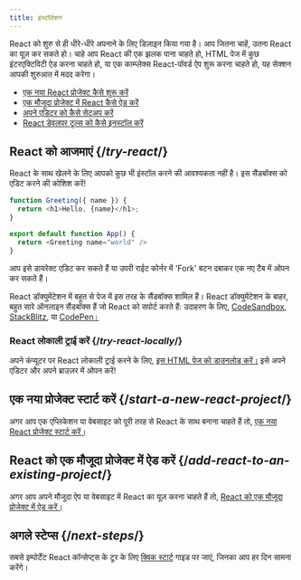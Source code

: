 ```yaml
---
title: इंस्टॉलेशन
---
```


<Intro>

React को शुरु से ही धीरे-धीरे अपनाने के लिए डिज़ाइन किया गया है। आप जितना चाहें, उतना React का यूज़ कर सकते हो। चाहे आप React की एक झलक पाना चाहते हो, HTML पेज में कुछ इंटरएक्टिविटी ऐड करना चाहते हो, या एक काम्प्लेक्स React-पॉवर्ड ऐप शुरू करना चाहते हो, यह सेक्शन आपकी शुरुआत में मदद करेगा।

</Intro>

<YouWillLearn isChapter={true}>

* [एक नया React प्रोजेक्ट कैसे शुरू करें](/learn/start-a-new-react-project)
* [एक मौजूदा प्रोजेक्ट में React कैसे ऐड करें](/learn/add-react-to-an-existing-project)
* [अपने एडिटर को कैसे सेटअप करें](/learn/editor-setup)
* [React डेवलपर टूल्स को कैसे इनस्टॉल करें](/learn/react-developer-tools)

</YouWillLearn>

## React को आजमाएं {/*try-react*/}

React के साथ खेलने के लिए आपको कुछ भी इंस्टॉल करने की आवश्यकता नहीं है। इस सैंडबॉक्स को एडिट करने की कोशिश करें!

<Sandpack>

```js
function Greeting({ name }) {
  return <h1>Hello, {name}</h1>;
}

export default function App() {
  return <Greeting name="world" />
}
```

</Sandpack>

आप इसे डायरेक्ट एडिट कर सकते हैं या उपरी राईट कोर्नर में 'Fork' बटन दबाकर एक नए टैब में ओपन कर सकते हैं।

React डॉक्युमेंटेशन में बहुत से पेज में इस तरह के सैंडबॉक्स शामिल हैं। React डॉक्युमेंटेशन के बाहर, बहुत सारे ऑनलाइन सैंडबॉक्स हैं जो React को सपोर्ट करते हैं: उदाहरण के लिए, [CodeSandbox](https://codesandbox.io/s/new), [StackBlitz](https://stackblitz.com/fork/react), या [CodePen।](https://codepen.io/pen?template=QWYVwWN)

### React लोकाली ट्राई करें {/*try-react-locally*/}

अपने कंप्यूटर पर React लोकाली ट्राई करने के लिए, [इस HTML पेज को डाउनलोड करें।](https://gist.githubusercontent.com/gaearon/0275b1e1518599bbeafcde4722e79ed1/raw/db72dcbf3384ee1708c4a07d3be79860db04bff0/example.html) इसे अपने एडिटर और अपने ब्राउज़र में ओपन करें!

## एक नया प्रोजेक्ट स्टार्ट करें {/*start-a-new-react-project*/}

अगर आप एक एप्लिकेशन या वेबसाइट को पूरी तरह से React के साथ बनाना चाहते हैं तो, [एक नया React प्रोजेक्ट स्टार्ट करें।](/learn/start-a-new-react-project)

## React को एक मौजूदा प्रोजेक्ट में ऐड करें {/*add-react-to-an-existing-project*/}

अगर आप अपने मौजूदा ऐप या वेबसाइट में React का यूज़ करना चाहते हैं तो, [React को एक मौजूदा प्रोजेक्ट में ऐड करें।](/learn/add-react-to-an-existing-project)

## अगले स्टेप्स {/*next-steps*/}

सबसे इम्पोर्टेंट React कॉन्सेप्ट्स के टूर के लिए [क्विक स्टार्ट](/learn) गाइड पर जाएं, जिनका आप हर दिन सामना करेंगे।
